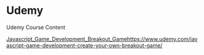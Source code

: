 # Udemy
Udemy Course Content

[Javascript_Game_Development_Breakout_Game](https://www.udemy.com/javascript-game-development-create-your-own-breakout-game/)https://www.udemy.com/javascript-game-development-create-your-own-breakout-game/
